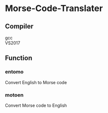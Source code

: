 # Morse-Code-Translater

## Compiler
  gcc  
  VS2017

## Function

### entomo
  Convert English to Morse code
  
### motoen
  Convert Morse code to English
